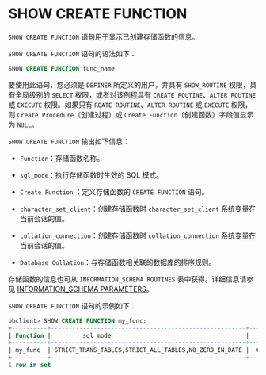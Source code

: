 SHOW CREATE FUNCTION 
==========================================

`SHOW CREATE FUNCTION` 语句用于显示已创建存储函数的信息。

`SHOW CREATE FUNCTION` 语句的语法如下：

```sql
SHOW CREATE FUNCTION func_name
```



要使用此语句，您必须是 `DEFINER` 所定义的用户，并具有 `SHOW_ROUTINE` 权限，具有全局级别的 `SELECT` 权限，或者对该例程具有 `CREATE ROUTINE`、`ALTER ROUTINE` 或 `EXECUTE` 权限。如果只有 `REATE ROUTINE`、`ALTER ROUTINE` 或 `EXECUTE` 权限，则 `Create Procedure`（创建过程）或 `Create Function`（创建函数）字段值显示为 `NULL`。

`SHOW CREATE FUNCTION` 输出如下信息：

* `Function`：存储函数名称。

  

* `sql_mode`：执行存储函数时生效的 SQL 模式。

  

* `Create Function` ：定义存储函数的 `CREATE FUNCTION` 语句。

  

* `character_set_client`：创建存储函数时 `character_set_client` 系统变量在当前会话的值。

  

* `collation_connection`：创建存储函数时 `collation_connection` 系统变量在当前会话的值。

  

* `Database Collation`：与存储函数相关联的数据库的排序规则。

  




存储函数的信息也可从 `INFORMATION_SCHEMA ROUTINES` 表中获得。详细信息请参见 [INFORMATION_SCHEMA PARAMETERS](/zh-CN/8.information_schema-dictionary-view/1.information_schema-parameters.md)。

`SHOW CREATE FUNCTION` 语句的示例如下：

```sql
obclient> SHOW CREATE FUNCTION my_func;
+----------+-------------------------------------------------------+-----------------------------------------------------------------------------------------------------+-----------------------+----------------------+--------------------+
| Function |         sql_mode                                      |                              Create Function                                                        | character_set_client  | collation_connection | Database Collation |
+----------+-------------------------------------------------------+-----------------------------------------------------------------------------------------------------+-----------------------+----------------------+--------------------+
| my_func  | STRICT_TRANS_TABLES,STRICT_ALL_TABLES,NO_ZERO_IN_DATE |  CREATE FUNCTION `test`.`my_func`( `c1` char(20)) RETURNS char(50) RETURN CONCAT('Thank ',c1,'!')   |       utf8mb4         | utf8mb4_general_ci   | utf8mb4_general_ci |
+----------+-------------------------------------------------------+-----------------------------------------------------------------------------------------------------+-----------------------+----------------------+--------------------+
1 row in set
```



